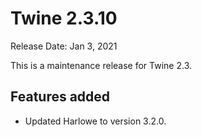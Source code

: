 # Twine 2.3.10

Release Date: Jan 3, 2021

This is a maintenance release for Twine 2.3.

## Features added

* Updated Harlowe to version 3.2.0.
